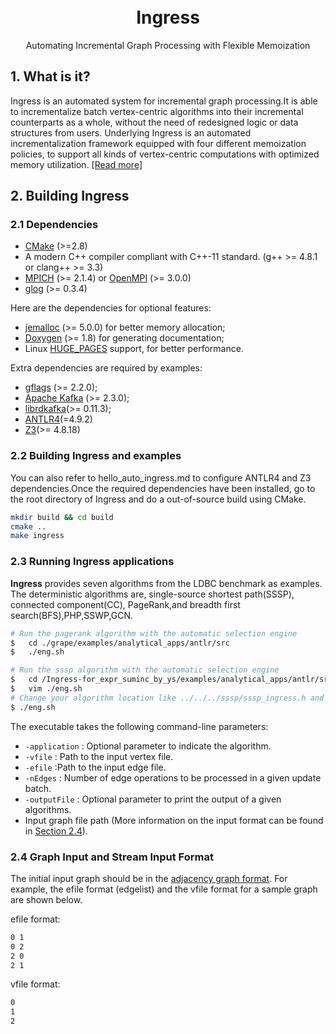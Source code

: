 <h1 align="center">
    <br> Ingress
</h1>
<p align="center">
   Automating Incremental Graph Processing with Flexible Memoization
</p>

## 1. What is it?

Ingress is an automated system for incremental graph processing.It is able to incrementalize batch vertex-centric algorithms into their incremental counterparts as a whole, without the need of redesigned logic or data structures from users. Underlying Ingress is an automated incrementalization framework equipped with four different memoization policies, to support all kinds of vertex-centric computations with optimized memory utilization. [[Read more]](https://doi.org/10.14778/3461535.3461550.pdf)


##  2. Building **Ingress**

### 2.1 Dependencies

- [CMake](https://cmake.org/) (>=2.8)
- A modern C++ compiler compliant with C++-11 standard. (g++ >= 4.8.1 or clang++ >= 3.3)
- [MPICH](https://www.mpich.org/) (>= 2.1.4) or [OpenMPI](https://www.open-mpi.org/) (>= 3.0.0)
- [glog](https://github.com/google/glog) (>= 0.3.4)


Here are the dependencies for optional features:
- [jemalloc](http://jemalloc.net/) (>= 5.0.0) for better memory allocation;
- [Doxygen](https://www.doxygen.nl/index.html) (>= 1.8) for generating documentation;
- Linux [HUGE_PAGES](http://www.kernel.org/doc/Documentation/vm/hugetlbpage.txt) support, for better performance.

Extra dependencies are required by examples:
- [gflags](https://github.com/gflags/gflags) (>= 2.2.0);
- [Apache Kafka](https://github.com/apache/kafka) (>= 2.3.0);
- [librdkafka](https://github.com/edenhill/librdkafka)(>= 0.11.3);
- [ANTLR4](https://github.com/antlr/antlr4)(=4.9.2)
- [Z3](https://github.com/Z3Prover/z3)(>= 4.8.18)

### 2.2 Building Ingress and examples
You can also refer to hello_auto_ingress.md to configure ANTLR4 and Z3 dependencies.Once the required dependencies have been installed, go to the root directory of Ingress and do a out-of-source build using CMake.

```bash
mkdir build && cd build
cmake ..
make ingress
```

### 2.3 Running Ingress applications

**Ingress** provides seven algorithms from the LDBC benchmark as examples. The deterministic algorithms are, single-source shortest path(SSSP), connected component(CC), PageRank,and breadth first search(BFS),PHP,SSWP,GCN.

```bash
# Run the pagerank algorithm with the automatic selection engine
$   cd ./grape/examples/analytical_apps/antlr/src
$   ./eng.sh

# Run the sssp algorithm with the automatic selection engine
$   cd /Ingress-for_expr_suminc_by_ys/examples/analytical_apps/antlr/src
$   vim ./eng.sh
# Change your algorithm location like ../../../sssp/sssp_ingress.h and change your command-line parameters like sssp
$ ./eng.sh
```
 The executable takes the following command-line parameters:
 - `-application` : Optional parameter to indicate the algorithm. 
 - `-vfile` : Path to the input vertex file.
 - `-efile` :Path to the input edge file.
 - `-nEdges` : Number of edge operations to be processed in a given update batch.
 - `-outputFile` : Optional parameter to print the output of a given algorithms.
 - Input graph file path (More information on the input format can be found in [Section 2.4](#24-graph-input-and-stream-input-format)).

### 2.4 Graph Input and Stream Input Format

The initial input graph should be in the [adjacency graph format](http://www.cs.cmu.edu/~pbbs/benchmarks/graphIO.html). 
For example, the efile format (edgelist) and the vfile format for a sample graph are shown below.

efile format:
```txt
0 1
0 2
2 0
2 1
```
vfile format:
```txt
0
1
2
```
